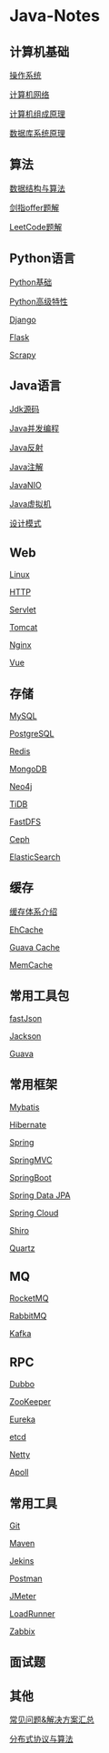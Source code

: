 # Java-Notes

## 计算机基础

[操作系统]()

[计算机网络]()

[计算机组成原理]()

[数据库系统原理]()

## 算法

[数据结构与算法]()

[剑指offer题解]()

[LeetCode题解]()

## Python语言

[Python基础](https://github.com/Rocks526/Java-Notes/blob/master/docs/Python基础.md)

[Python高级特性]()

[Django]()

[Flask]()

[Scrapy]()

## Java语言

[Jdk源码](https://github.com/Rocks526/Jdk8-Notes)

[Java并发编程](https://github.com/Rocks526/Java-Notes/blob/master/docs/Java并发编程.md)

[Java反射](https://github.com/Rocks526/Java-Notes/blob/master/docs/Java反射.md)

[Java注解](https://github.com/Rocks526/Java-Notes/blob/master/docs/Java注解.md)

[JavaNIO](https://github.com/Rocks526/Java-Notes/blob/master/docs/JavaNIO.md)

[Java虚拟机](https://github.com/Rocks526/Java-Notes/blob/master/docs/Java虚拟机.md)

[设计模式](https://github.com/Rocks526/Java-Notes/blob/master/docs/Java设计模式.md)

## Web

[Linux](https://github.com/Rocks526/Java-Notes/blob/master/docs/Linux.md)

[HTTP]()

[Servlet]()

[Tomcat]()

[Nginx]()

[Vue]()

## 存储

[MySQL]()

[PostgreSQL](https://github.com/Rocks526/Java-Notes/blob/master/docs/PostgreSQL.md)

[Redis]()

[MongoDB]()

[Neo4j](https://github.com/Rocks526/Java-Notes/blob/master/docs/Neo4j.md)

[TiDB]()

[FastDFS](https://github.com/Rocks526/Java-Notes/blob/master/docs/FastDFS.md)

[Ceph]()

[ElasticSearch]()

## 缓存

[缓存体系介绍]()

[EhCache]()

[Guava Cache]()

[MemCache]()

## 常用工具包

[fastJson]()

[Jackson]()

[Guava]()

## 常用框架

[Mybatis]()

[Hibernate]()

[Spring]()

[SpringMVC]()

[SpringBoot]()

[Spring Data JPA]()

[Spring Cloud]()

[Shiro]()

[Quartz]()

## MQ

[RocketMQ]()

[RabbitMQ]()

[Kafka]()

## RPC

[Dubbo]()

[ZooKeeper]()

[Eureka]()

[etcd]()

[Netty]()

[Apoll]()

## 常用工具

[Git]()

[Maven]()

[Jekins]()

[Postman]()

[JMeter]()

[LoadRunner]()

[Zabbix]()

## 面试题


## 其他

[常见问题&解决方案汇总](https://github.com/Rocks526/Java-Notes/blob/master/docs/常见问题&解决方案汇总.md)

[分布式协议与算法](https://github.com/Rocks526/Java-Notes/blob/master/docs/分布式协议与算法.md)

